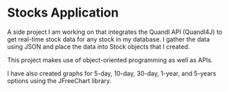 # Stocks Application

A side project I am working on that integrates the Quandl API (Quandl4J) to get real-time stock data for any stock in my database. I gather the data using JSON and place the data into Stock objects that I created.

This project makes use of object-oriented programming as well as APIs.

I have also created graphs for 5-day, 10-day, 30-day, 1-year, and 5-years options using the JFreeChart library.
